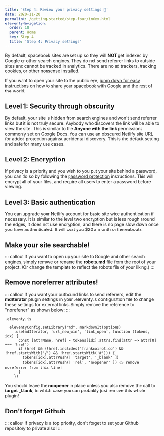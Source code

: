 ```yaml
---
title: 'Step 4: Review your privacy settings 👀' 
date: 2020-11-20
permalink: /getting-started/step-four/index.html
eleventyNavigation:
  order: 18
  parent: Home
  key: Step 4 
  title: 'Step 4: Privacy settings'
---
```

By default, spacebook sites are set up so they will **NOT** get indexed by Google or other search engines. They do not send referrer links to outside sites and cannot be tracked in analytics. There are no ad trackers, tracking cookies, or other nonsense installed. 

If you want to open your site to the public eye, [jump down for easy instructions](#make-your-site-searchable!) on how to share your spacebook with Google and the rest of the world.


## Level 1: Security through obscurity

By default, your site is hidden from search engines and won't send referrer links but it is not truly secure. Anybody who discovers the link will be able to view the site. This is similar to the **Anyone with the link** permissions commonly set on Google Docs. You can use an obscured Netlify site URL for added protection against accidental discovery. This is the default setting and safe for many use cases. 

## Level 2: Encryption

If privacy is a priority and you wish to you put your site behind a password, you can do so by following the [password protection](/encryption) instructions. This will encrypt all of your files, and require all users to enter a password before viewing. 

## Level 3: Basic authentication

 You can upgrade your Netlify account for basic site wide authentication if necessary. It is similar to the level two encryption but is less rough around the edges, it does not use encryption, and there is no page slow down once you have authenticated. It will cost you $20 a month or thereabouts.


## Make your site searchable!

::: callout
If you want to open up your site to Google and other search engines, simply remove or rename the **robots.md** file from the root of your project.  (Or change the template to reflect the robots file of your liking.)
:::

## Remove noreferrer attributes!

::: callout 
If you want your outbound links to send referrers, edit the **mdIterator** plugin settings in your .eleventy.js configuration file to change these settings for external links. Simply remove the reference to "noreferrer" as shown below:
:::


```
.eleventy.js 

  eleventyConfig.setLibrary("md", markdownIt(options)
    .use(mdIterator, 'url_new_win', 'link_open', function (tokens, idx) {
      const [attrName, href] = tokens[idx].attrs.find(attr => attr[0] === 'href')
      if (href && (!href.includes('franknoirot.co') && !href.startsWith('/') && !href.startsWith('#'))) {
        tokens[idx].attrPush([ 'target', '_blank' ])
        tokens[idx].attrPush([ 'rel', 'noopener' ]) 👈 remove noreferrer from this line!
      }
    })
```

You should leave the **noopener** in place unless you also remove the call to **target _blank**, in which case you can probably just remove this whole plugin!

## Don't forget Github

::: callout 
If privacy is a top priority, don't forget to set your Github repository to private also!
:::